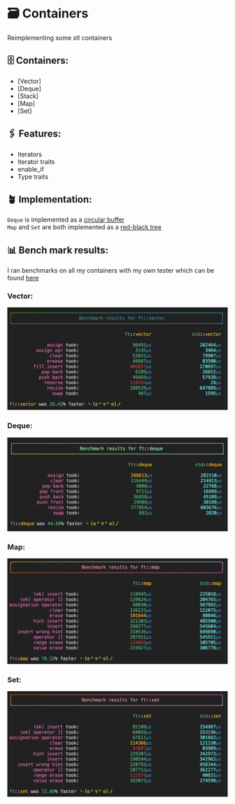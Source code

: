 # 🗃 Containers

Reimplementing some stl containers

## 🗄️ Containers:

- [Vector]
- [Deque]
- [Stack]
- [Map]
- [Set]

## 🖇️ Features:
- Iterators
- Iterator traits
- enable_if
- Type traits

## 🪴 Implementation:
`Deque` is implemented as a [circular buffer](https://en.wikipedia.org/wiki/Circular_buffer)  
`Map` and `Set` are both implemented as a [red-black tree](https://en.wikipedia.org/wiki/Red%E2%80%93black_tree)

## 📊 Bench mark results:
I ran benchmarks on all my containers with my own tester which can be found [here](https://github.com/K1ngmar/Container-Tester)

### Vector:
![vector benchmark](./vector/vector_benchmark.png)

### Deque:
![deque benchmark](./deque/deque_benchmark.png)

### Map:
![map benchmark](./map/map_benchmark.png)

### Set:
![set benchmark](./set/set_benchmark.png)
